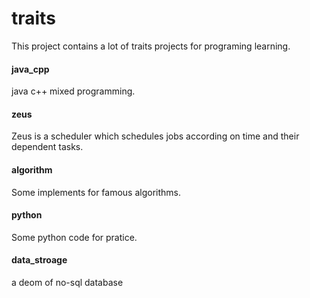 traits
=====================
This project contains a lot of traits projects for programing learning. 

#### java_cpp
java c++ mixed programming.

#### zeus
Zeus is a scheduler which schedules jobs according on time and their dependent tasks.

#### algorithm
Some implements for famous algorithms.

#### python
Some python code for pratice.

#### data_stroage
a deom of no-sql database 

